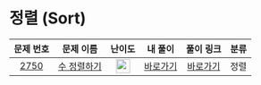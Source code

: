 # 정렬 (Sort)

|문제 번호|문제 이름|난이도|내 풀이|풀이 링크|분류|
| :-----: | :-----: | :-----: | :-----: |  :-----: | :-----: |
|<a href="https://www.acmicpc.net/problem/2750" target="_blank">2750</a>|<a href="https://www.acmicpc.net/problem/2750" target="_blank">수 정렬하기</a>|<img height="25px" width="25px" src="https://static.solved.ac/tier_small/5.svg"/>|[바로가기](https://github.com/MinjiK11/Algorithm/blob/main/Sorting/Problem/2750.cpp)|[바로가기](https://github.com/Altu-Bitu-2/Notice/blob/main/03%EC%9B%94%2004%EC%9D%BC%20-%20%EC%A0%95%EB%A0%AC/%EB%9D%BC%EC%9D%B4%EB%B8%8C%20%EC%BD%94%EB%94%A9/2750.cpp)|정렬|
